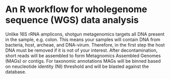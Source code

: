 # An R workflow for wholegenome sequence (WGS) data analysis
Unlike 16S rRNA amplicons, shotgun metagenomics targets all DNA present in the sample, e.g. colon. This means your samples will contain DNA from bacteria, host, archeae, and DNA-virum. Therefore, in the first step the host DNA must be removed if it is not of your interest. After decontamination, short reads will be assembled to form Metagnomics Assembled Genomes (MAGs) or contigs. For taxonomic annotations MAGs will be binned based on neucleotide identity (NI) threshold and will be blasted against the database. 
